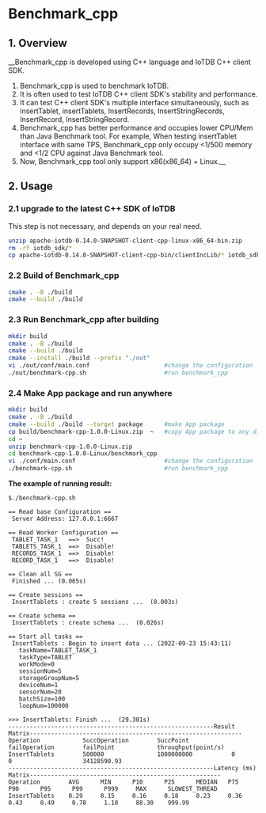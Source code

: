 # Benchmark_cpp

## 1. Overview

__Benchmark_cpp is developed using C++ language and IoTDB C++ client SDK.

1. Benchmark_cpp is used to benchmark IoTDB.
2. It is often used to test IoTDB C++ client SDK's stability and performance.
3. It can test C++ client SDK's multiple interface simultaneously, such as insertTablet, insertTablets, InsertRecords, InsertStringRecords, InsertRecord, InsertStringRecord.
4. Benchmark_cpp has better performance and occupies lower CPU/Mem than Java Benchmark tool. For example, When testing insertTablet interface with same TPS, Benchmark_cpp only occupy <1/500 memory and <1/2 CPU against Java Benchmark tool.
5. Now, Benchmark_cpp tool only support x86(x86_64) + Linux.__



## 2. Usage

### 2.1 upgrade to the latest C++ SDK of IoTDB
This step is not necessary, and depends on your real need.
```bash
unzip apache-iotdb-0.14.0-SNAPSHOT-client-cpp-linux-x86_64-bin.zip         # get the latest IoTDB C++ SDK 
rm -rf iotdb_sdk/*                                                         # delete original old SDK
cp apache-iotdb-0.14.0-SNAPSHOT-client-cpp-bin/clientIncLib/* iotdb_sdk/   # copy IoTDB C++ SDK files
```

### 2.2 Build of Benchmark_cpp

```bash
cmake . -B ./build
cmake --build ./build
```



### 2.3 Run Benchmark_cpp after building

```bash
mkdir build
cmake . -B ./build
cmake --build ./build
cmake --install ./build --prefix "./out"
vi ./out/conf/main.conf                     #change the configuration 
./out/benchmark-cpp.sh                      #run benchmark_cpp
```



### 2.4 Make App package and run anywhere

```bash
mkdir build
cmake . -B ./build
cmake --build ./build --target package      #make App package
cp build/benchmark-cpp-1.0.0-Linux.zip  ~   #copy App package to any directory 
cd ~
unzip benchmark-cpp-1.0.0-Linux.zip
cd benchmark-cpp-1.0.0-Linux/benchmark_cpp
vi ./conf/main.conf                         #change the configuration
./benchmark-cpp.sh                          #run benchmark_cpp
```



**The example of running result:**

```
$./benchmark-cpp.sh 

== Read base Configuration ==
 Server Address: 127.0.0.1:6667

== Read Worker Configuration ==
 TABLET_TASK_1   ==>  Succ!
 TABLETS_TASK_1  ==>  Disable!
 RECORDS_TASK_1  ==>  Disable!
 RECORD_TASK_1   ==>  Disable!

== Clean all SG ==
 Finished ... (0.065s) 

== Create sessions ==
 InsertTablets : create 5 sessions ...  (0.003s) 

== Create schema ==
 InsertTablets : create schema ...  (0.026s) 

== Start all tasks ==
 InsertTablets : Begin to insert data ... (2022-09-23 15:43:11)
   taskName=TABLET_TASK_1
   taskType=TABLET
   workMode=0
   sessionNum=5
   storageGroupNum=5
   deviceNum=1
   sensorNum=20
   batchSize=100
   loopNum=100000

>>> InsertTablets: Finish ...  (29.301s) 
----------------------------------------------------------Result Matrix------------------------------------------------------------
Operation            SuccOperation        SuccPoint            failOperation        failPoint            throughput(point/s) 
InsertTablets        500000               1000000000           0                    0                    34128590.93         
----------------------------------------------------------Latency (ms) Matrix------------------------------------------------------
Operation        AVG      MIN      P10      P25      MEDIAN   P75      P90      P95      P99      P999     MAX      SLOWEST_THREAD    
InsertTablets    0.29     0.15     0.16     0.18     0.23     0.36     0.43     0.49     0.78     1.10     88.30    999.99    
```

